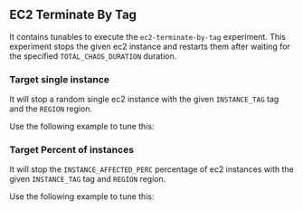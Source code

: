 ## EC2 Terminate By Tag

It contains tunables to execute the `ec2-terminate-by-tag` experiment. This experiment stops the given ec2 instance and restarts them after waiting for the specified `TOTAL_CHAOS_DURATION` duration.


### Target single instance

It will stop a random single ec2 instance with the given `INSTANCE_TAG` tag and the `REGION` region.

Use the following example to tune this:
<references to the sample manifest>

### Target Percent of instances

It will stop the `INSTANCE_AFFECTED_PERC` percentage of ec2 instances with the given `INSTANCE_TAG` tag and `REGION` region.

Use the following example to tune this:
<references to the sample manifest>